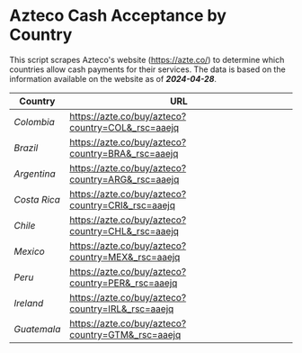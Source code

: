 # Azteco Cash Acceptance by Country

This script scrapes Azteco's website (https://azte.co/) to determine which countries allow cash 
payments for their services. The data is based on the information available on the website as of **_2024-04-28_**.

| **Country** | **URL** |
|---|---|
| _Colombia_ | https://azte.co/buy/azteco?country=COL&_rsc=aaejq |
| _Brazil_ | https://azte.co/buy/azteco?country=BRA&_rsc=aaejq |
| _Argentina_ | https://azte.co/buy/azteco?country=ARG&_rsc=aaejq |
| _Costa Rica_ | https://azte.co/buy/azteco?country=CRI&_rsc=aaejq |
| _Chile_ | https://azte.co/buy/azteco?country=CHL&_rsc=aaejq |
| _Mexico_ | https://azte.co/buy/azteco?country=MEX&_rsc=aaejq |
| _Peru_ | https://azte.co/buy/azteco?country=PER&_rsc=aaejq |
| _Ireland_ | https://azte.co/buy/azteco?country=IRL&_rsc=aaejq |
| _Guatemala_ | https://azte.co/buy/azteco?country=GTM&_rsc=aaejq |

